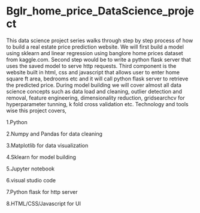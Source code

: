 # Bglr_home_price_DataScience_project
This data science project series walks through step by step process of how to build a real estate price prediction website. We will first build a model using sklearn and linear regression using banglore home prices dataset from kaggle.com. Second step would be to write a python flask server that uses the saved model to serve http requests. Third component is the website built in html, css and javascript that allows user to enter home square ft area, bedrooms etc and it will call python flask server to retrieve the predicted price. During model building we will cover almost all data science concepts such as data load and cleaning, outlier detection and removal, feature engineering, dimensionality reduction, gridsearchcv for hyperparameter tunning, k fold cross validation etc. Technology and tools wise this project covers,

1.Python 

2.Numpy and Pandas for data cleaning

3.Matplotlib for data visualization

4.Sklearn for model building

5.Jupyter notebook

6.visual studio code 

7.Python flask for http server

8.HTML/CSS/Javascript for UI
